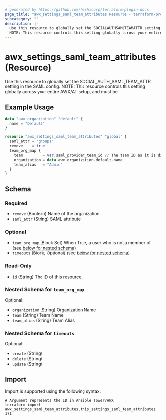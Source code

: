 ```yaml
---
# generated by https://github.com/hashicorp/terraform-plugin-docs
page_title: "awx_settings_saml_team_attributes Resource - terraform-provider-awx"
subcategory: ""
description: |-
  Use this resource to globally set the SOCIALAUTHSAMLTEAMATTR setting in the SAML config.
  NOTE: This resource controls this setting globally across your entire AWX/AT setup, and must be
---
```


# awx_settings_saml_team_attributes (Resource)

Use this resource to globally set the SOCIAL_AUTH_SAML_TEAM_ATTR setting in the SAML config.
NOTE: This resource controls this setting globally across your entire AWX/AT setup, and must be

## Example Usage

```terraform
data "awx_organization" "default" {
  name = "Default"
}

resource "awx_settings_saml_team_attributes" "global" {
  saml_attr = "groups"
  remove    = true
  team_org_map {
    team         = var.saml_provider_team_id // The team ID as it is displayed in your SAML Auth Provider
    organization = data.awx_organization.default.name
    team_alias   = "Admin"
  }
}
```

<!-- schema generated by tfplugindocs -->
## Schema

### Required

- `remove` (Boolean) Name of the organization
- `saml_attr` (String) SAML attribute

### Optional

- `team_org_map` (Block Set) When True, a user who is not a member of (see [below for nested schema](#nestedblock--team_org_map))
- `timeouts` (Block, Optional) (see [below for nested schema](#nestedblock--timeouts))

### Read-Only

- `id` (String) The ID of this resource.

<a id="nestedblock--team_org_map"></a>
### Nested Schema for `team_org_map`

Optional:

- `organization` (String) Organization Name
- `team` (String) Team Name
- `team_alias` (String) Team Alias


<a id="nestedblock--timeouts"></a>
### Nested Schema for `timeouts`

Optional:

- `create` (String)
- `delete` (String)
- `update` (String)

## Import

Import is supported using the following syntax:

```shell
# Argument represents the ID in Ansible Tower/AWX
terraform import awx_settings_saml_team_attributes.this_settings_saml_team_attributes 171
```
